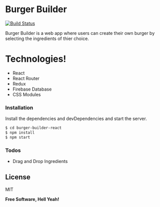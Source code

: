 # Burger Builder


[![Build Status](https://travis-ci.org/joemccann/dillinger.svg?branch=master)]()

Burger Builder is a web app where users can create their own burger by selecting the ingredients of thier choice.

# Technologies!

  - React
  - React Router
  - Redux
  - Firebase Database
  - CSS Modules




### Installation


Install the dependencies and devDependencies and start the server.

```sh
$ cd burger-builder-react
$ npm install 
$ npm start
```


### Todos

 - Drag and Drop Ingredients

License
----

MIT


**Free Software, Hell Yeah!**

